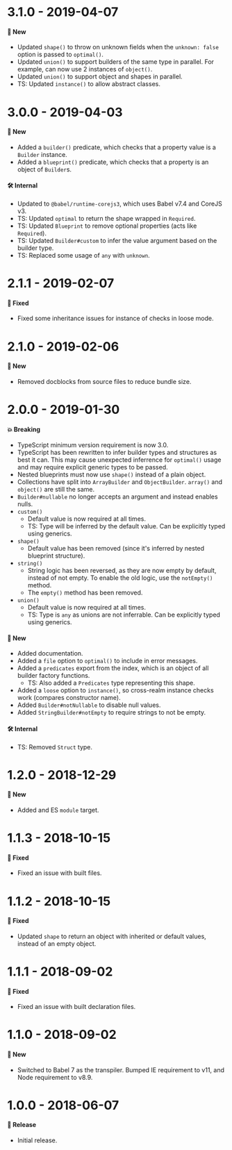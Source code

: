 # 3.1.0 - 2019-04-07

#### 🚀 New

- Updated `shape()` to throw on unknown fields when the `unknown: false` option is passed to
  `optimal()`.
- Updated `union()` to support builders of the same type in parallel. For example, can now use 2
  instances of `object()`.
- Updated `union()` to support object and shapes in parallel.
- TS: Updated `instance()` to allow abstract classes.

# 3.0.0 - 2019-04-03

#### 🚀 New

- Added a `builder()` predicate, which checks that a property value is a `Builder` instance.
- Added a `blueprint()` predicate, which checks that a property is an object of `Builder`s.

#### 🛠 Internal

- Updated to `@babel/runtime-corejs3`, which uses Babel v7.4 and CoreJS v3.
- TS: Updated `optimal` to return the shape wrapped in `Required`.
- TS: Updated `Blueprint` to remove optional properties (acts like `Required`).
- TS: Updated `Builder#custom` to infer the value argument based on the builder type.
- TS: Replaced some usage of `any` with `unknown`.

# 2.1.1 - 2019-02-07

#### 🐞 Fixed

- Fixed some inheritance issues for instance of checks in loose mode.

# 2.1.0 - 2019-02-06

#### 🚀 New

- Removed docblocks from source files to reduce bundle size.

# 2.0.0 - 2019-01-30

#### 💥 Breaking

- TypeScript minimum version requirement is now 3.0.
- TypeScript has been rewritten to infer builder types and structures as best it can. This may cause
  unexpected inferrence for `optimal()` usage and may require explicit generic types to be passed.
- Nested blueprints must now use `shape()` instead of a plain object.
- Collections have split into `ArrayBuilder` and `ObjectBuilder`. `array()` and `object()` are still
  the same.
- `Builder#nullable` no longer accepts an argument and instead enables nulls.
- `custom()`
  - Default value is now required at all times.
  - TS: Type will be inferred by the default value. Can be explicitly typed using generics.
- `shape()`
  - Default value has been removed (since it's inferred by nested blueprint structure).
- `string()`
  - String logic has been reversed, as they are now empty by default, instead of not empty. To
    enable the old logic, use the `notEmpty()` method.
  - The `empty()` method has been removed.
- `union()`
  - Default value is now required at all times.
  - TS: Type is `any` as unions are not inferrable. Can be explicitly typed using generics.

#### 🚀 New

- Added documentation.
- Added a `file` option to `optimal()` to include in error messages.
- Added a `predicates` export from the index, which is an object of all builder factory functions.
  - TS: Also added a `Predicates` type representing this shape.
- Added a `loose` option to `instance()`, so cross-realm instance checks work (compares constructor
  name).
- Added `Builder#notNullable` to disable null values.
- Added `StringBuilder#notEmpty` to require strings to not be empty.

#### 🛠 Internal

- TS: Removed `Struct` type.

# 1.2.0 - 2018-12-29

#### 🚀 New

- Added and ES `module` target.

# 1.1.3 - 2018-10-15

#### 🐞 Fixed

- Fixed an issue with built files.

# 1.1.2 - 2018-10-15

#### 🐞 Fixed

- Updated `shape` to return an object with inherited or default values, instead of an empty object.

# 1.1.1 - 2018-09-02

#### 🐞 Fixed

- Fixed an issue with built declaration files.

# 1.1.0 - 2018-09-02

#### 🚀 New

- Switched to Babel 7 as the transpiler. Bumped IE requirement to v11, and Node requirement to v8.9.

# 1.0.0 - 2018-06-07

#### 🎉 Release

- Initial release.
